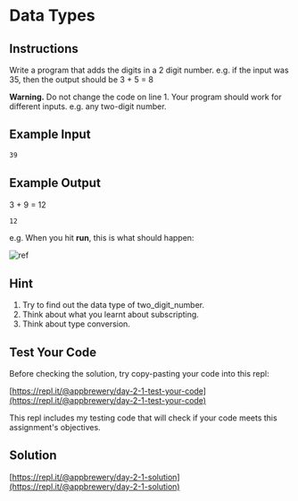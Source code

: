 # Data Types

## Instructions

Write a program that adds the digits in a 2 digit number. e.g. if the input was 35, then the output should be 3 + 5 = 8

**Warning.** Do not change the code on line 1. Your program should work for different inputs. e.g. any two-digit number.

## Example Input

```txt
39
```

## Example Output

3 + 9 = 12

```txt
12
```

e.g. When you hit **run**, this is what should happen:  

![ref](https://cdn.fs.teachablecdn.com/iyJTPDDRRJCB1gmdVQMS)

## Hint

1. Try to find out the data type of two_digit_number.
2. Think about what you learnt about subscripting.
3. Think about type conversion.

## Test Your Code

Before checking the solution, try copy-pasting your code into this repl:

[https://repl.it/@appbrewery/day-2-1-test-your-code](https://repl.it/@appbrewery/day-2-1-test-your-code)

This repl includes my testing code that will check if your code meets this assignment's objectives.

## Solution

[https://repl.it/@appbrewery/day-2-1-solution](https://repl.it/@appbrewery/day-2-1-solution)
